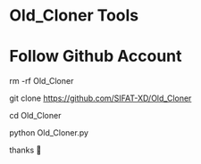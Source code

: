 # Old_Cloner Tools
# Follow Github Account

rm -rf Old_Cloner

git clone https://github.com/SIFAT-XD/Old_Cloner

cd Old_Cloner

python Old_Cloner.py

thanks 🥰
